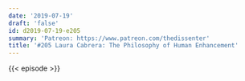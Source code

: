 ```yaml
---
date: '2019-07-19'
draft: 'false'
id: d2019-07-19-e205
summary: 'Patreon: https://www.patreon.com/thedissenter'
title: '#205 Laura Cabrera: The Philosophy of Human Enhancement'
---
```

{{< episode >}}
